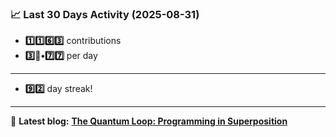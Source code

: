 <!--START_STATS-->
### 📈 Last 30 Days Activity (2025-08-31)  
- **1️⃣1️⃣6️⃣3️⃣** contributions  
- **3️⃣🎱•7️⃣7️⃣** per day
---
- **9️⃣2️⃣** day streak!
---
📝 **Latest blog:** [**The Quantum Loop: Programming in Superposition**](https://andriak.com/blog/quantum-loop)
<!--END_STATS-->
